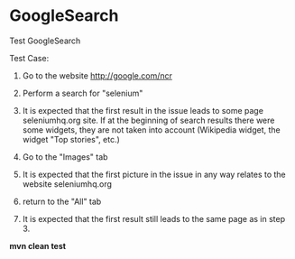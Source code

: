 # GoogleSearch
Test GoogleSearch

Test Case:

1. Go to the website http://google.com/ncr

2. Perform a search for "selenium"

3. It is expected that the first result in the issue leads to some page seleniumhq.org site.
If at the beginning of search results there were some widgets,
they are not taken into account (Wikipedia widget, the widget "Top stories", etc.)

4. Go to the "Images" tab

5. It is expected that the first picture in the issue in any way relates to the website seleniumhq.org

6. return to the "All" tab

7. It is expected that the first result still leads to the same page as in step 3.

**mvn clean test**
